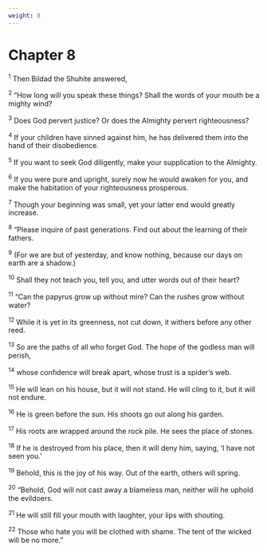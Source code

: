 ```yaml
---
weight: 8
---
```


# Chapter 8

<sup>1</sup> Then Bildad the Shuhite answered, 

<sup>2</sup> “How long will you speak these things? Shall the words of your mouth be a mighty wind? 

<sup>3</sup> Does God pervert justice? Or does the Almighty pervert righteousness? 

<sup>4</sup> If your children have sinned against him, he has delivered them into the hand of their disobedience. 

<sup>5</sup> If you want to seek God diligently, make your supplication to the Almighty. 

<sup>6</sup> If you were pure and upright, surely now he would awaken for you, and make the habitation of your righteousness prosperous. 

<sup>7</sup> Though your beginning was small, yet your latter end would greatly increase. 

<sup>8</sup> “Please inquire of past generations. Find out about the learning of their fathers. 

<sup>9</sup> (For we are but of yesterday, and know nothing, because our days on earth are a shadow.) 

<sup>10</sup> Shall they not teach you, tell you, and utter words out of their heart? 

<sup>11</sup> “Can the papyrus grow up without mire? Can the rushes grow without water? 

<sup>12</sup> While it is yet in its greenness, not cut down, it withers before any other reed. 

<sup>13</sup> So are the paths of all who forget God. The hope of the godless man will perish, 

<sup>14</sup> whose confidence will break apart, whose trust is a spider’s web. 

<sup>15</sup> He will lean on his house, but it will not stand. He will cling to it, but it will not endure. 

<sup>16</sup> He is green before the sun. His shoots go out along his garden. 

<sup>17</sup> His roots are wrapped around the rock pile. He sees the place of stones. 

<sup>18</sup> If he is destroyed from his place, then it will deny him, saying, ‘I have not seen you.’ 

<sup>19</sup> Behold, this is the joy of his way. Out of the earth, others will spring. 

<sup>20</sup> “Behold, God will not cast away a blameless man, neither will he uphold the evildoers. 

<sup>21</sup> He will still fill your mouth with laughter, your lips with shouting. 

<sup>22</sup> Those who hate you will be clothed with shame. The tent of the wicked will be no more.” 


